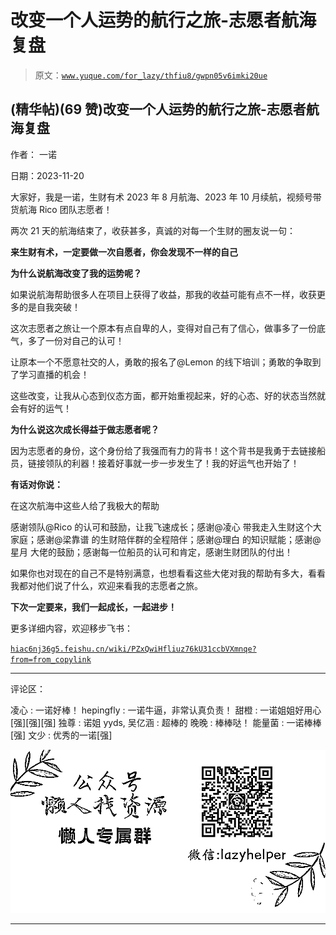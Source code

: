 # 改变一个人运势的航行之旅-志愿者航海复盘

> 原文：[`www.yuque.com/for_lazy/thfiu8/gwpn05v6imki20ue`](https://www.yuque.com/for_lazy/thfiu8/gwpn05v6imki20ue)

## (精华帖)(69 赞)改变一个人运势的航行之旅-志愿者航海复盘

作者： 一诺

日期：2023-11-20

大家好，我是一诺，生财有术 2023 年 8 月航海、2023 年 10 月续航，视频号带货航海 Rico 团队志愿者！

两次 21 天的航海结束了，收获甚多，真诚的对每一个生财的圈友说一句：

**来生财有术，一定要做一次自愿者，你会发现不一样的自己**

**为什么说航海改变了我的运势呢？**

如果说航海帮助很多人在项目上获得了收益，那我的收益可能有点不一样，收获更多的是自我突破！

这次志愿者之旅让一个原本有点自卑的人，变得对自己有了信心，做事多了一份底气，多了一份对自己的认可！

让原本一个不愿意社交的人，勇敢的报名了@Lemon 的线下培训；勇敢的争取到了学习直播的机会！

这些改变，让我从心态到仪态方面，都开始重视起来，好的心态、好的状态当然就会有好的运气！

**为什么说这次成长得益于做志愿者呢？**

因为志愿者的身份，这个身份给了我强而有力的背书！这个背书是我勇于去链接船员，链接领队的利器！接着好事就一步一步发生了！我的好运气也开始了！

**有话对你说：**

在这次航海中这些人给了我极大的帮助

感谢领队@Rico 的认可和鼓励，让我飞速成长；感谢@凌心 带我走入生财这个大家庭；感谢@梁靠谱 的生财陪伴群的全程陪伴；感谢@理白 的知识赋能；感谢@星月 大佬的鼓励；感谢每一位船员的认可和肯定，感谢生财团队的付出！

如果你也对现在的自己不是特别满意，也想看看这些大佬对我的帮助有多大，看看我都对他们说了什么，欢迎来看我的志愿者之旅。

**下次一定要来，我们一起成长，一起进步！**

更多详细内容，欢迎移步飞书：

[`hiac6nj36g5.feishu.cn/wiki/PZxQwiHfliuz76kU31ccbVXmnqe?from=from_copylink`](https://hiac6nj36g5.feishu.cn/wiki/PZxQwiHfliuz76kU31ccbVXmnqe?from=from_copylink)

* * *

评论区：

凌心 : 一诺好棒！
hepingfly : 一诺牛逼，非常认真负责！
甜橙 : 一诺姐姐好用心[强][强][强]
独尊 : 诺姐 yyds,
吴亿涵 : 超棒的
晚晚 : 棒棒哒！
能量菌 : 一诺棒棒[强]
文少 : 优秀的一诺[强]

![](img/1c37d505930596d12a88ab23e11aa07a.png)

* * *